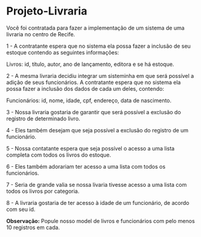 # Projeto-Livraria

Você foi contratada para fazer a implementação de um sistema de uma livraria no centro de Recife. 

1 - A contratante espera que no sistema ela possa fazer a inclusão de seu estoque contendo as seguintes informações: 

Livros: id, título, autor, ano de lançamento, editora e se há estoque.

2 - A mesma livraria decidiu integrar um sisteminha em que será possível a adição de seus funcionários. A contratante espera que no sistema ela possa fazer a inclusão dos dados de cada um deles, contendo:

Funcionários: id, nome, idade, cpf, endereço, data de nascimento.

3 - Nossa livraria gostaria de garantir que será possível a exclusão do registro de determinado livro.

4 - Eles também desejam que seja possível a exclusão do registro de um funcionário. 

5 - Nossa contatante espera que seja possível o acesso a uma lista completa com todos os livros do estoque.

6 - Eles também adorariam ter acesso a uma lista com todos os funcionários.

7 - Seria de grande valia se nossa livaria tivesse acesso a uma lista com todos os livros por categoria. 

8 - A livraria gostaria de ter acesso à idade de um funcionário, de acordo com seu id. 

**Observação:** Popule nosso model de livros e funcionários com pelo menos 10 registros em cada.


